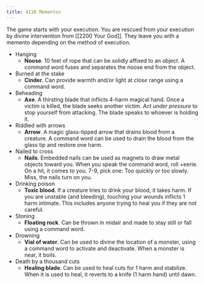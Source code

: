 ```yaml
---
title: 4110 Mementos
---
```


The game starts with your execution. You are rescued from your execution by divine intervention from [[2200 Your God]]. They leave you with a memento depending on the method of execution. 

- Hanging
	- **Noose**. 10 feet of rope that can be solidly affixed to an object. A command word fuses and separates the noose end from the object.
- Burned at the stake
	- **Cinder**. Can provide warmth and/or light at *close* range using a command word.
- Beheading
	- **Axe**. A thirsting blade that inflicts 4-harm magical hand. Once a victim is killed, the blade seeks another victim. *Act under pressure* to stop yourself from attacking. The blade speaks to whoever is holding it.
- Riddled with arrows
	- **Arrow**. A magic glass-tipped arrow that drains blood from a creature. A command word can be used to drain the blood from the glass tip and restore one harm.
- Nailed to cross
	- **Nails**. Embedded nails can be used as magnets to draw metal objects toward you. When you speak the command word, roll +eerie. On a hit, it comes to you. 7-9, pick one: Too quickly or too slowly. Miss, the nails turn on you.
- Drinking poison
	- **Toxic blood**. If a creature tries to drink your blood, it takes harm. If you are unstable (and bleeding), touching your wounds inflicts 1 harm intimate. This includes anyone trying to heal you if they are not careful.
- Stoning
	- **Floating rock**. Can be thrown in midair and made to stay still or fall using a command word.
- Drowning
	- **Vial of water**. Can be used to divine the location of a monster, using a command word to activate and deactivate. When a monster is near, it boils. 
- Death by a thousand cuts
	- **Healing blade**. Can be used to heal cuts for 1 harm and stabilize. When it is used to heal, it reverts to a knife (1 harm hand) until dawn.